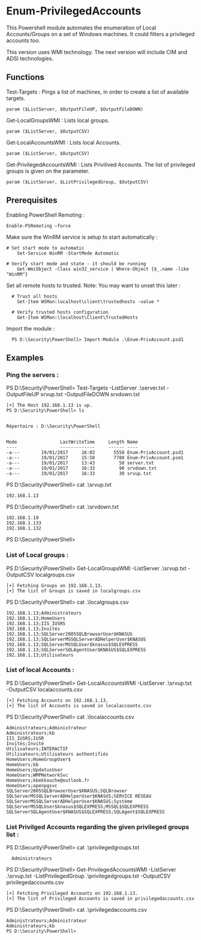 # Enum-PrivilegedAccounts

This Powershell module automates the enumeration of Local Accounts/Groups on a set of Windows machines. It could filters a privileged accounts too.

This version uses WMI technology. The next version will include CIM and ADSI technologies.

## Functions

Test-Targets : Pings a list of machines, in order to create a list of available targets.
   
    param ($ListServer, $OutputFileUP, $OutputFileDOWN)


Get-LocalGroupsWMI : Lists local groups.
    
    param ($ListServer, $OutputCSV)

Get-LocalAccountsWMI : Lists local Accounts.
    
    param ($ListServer, $OutputCSV)

Get-PrivilegedAccountsWMI : Lists Privilived Accounts. The list of privileged groups is given on the parameter.
    
    param ($ListServer, $ListPrivilegedGroup, $OutputCSV)

## Prerequisites

Enabling PowerShell Remoting :
    
    Enable-PSRemoting –force
    
Make sure the WinRM service is setup to start automatically :
  
    # Set start mode to automatic
        Set-Service WinRM -StartMode Automatic
 
    # Verify start mode and state - it should be running
        Get-WmiObject -Class win32_service | Where-Object {$_.name -like "WinRM"}

Set all remote hosts to trusted. Note: You may want to unset this later :
      
      # Trust all hosts
        Set-Item WSMan:localhost\client\trustedhosts -value *
 
      # Verify trusted hosts configuration
        Get-Item WSMan:\localhost\Client\TrustedHosts
        
 Import the module :
      
      PS D:\Security\PowerShell> Import-Module .\Enum-PrivAccount.psd1
      
## Examples 
 
### Ping the servers :
PS D:\Security\PowerShell> Test-Targets -ListServer .\server.txt -OutputFileUP srvup.txt -OutputFileDOWN srvdown.txt
 
    [+] The Host 192.168.1.13 is up.
    PS D:\Security\PowerShell> ls


    Répertoire : D:\Security\PowerShell


    Mode                LastWriteTime     Length Name
    ----                -------------     ------ ----
    -a---        19/01/2017     16:02       5558 Enum-PrivAccount.psd1
    -a---        19/01/2017     15:58       7780 Enum-PrivAccount.psm1
    -a---        19/01/2017     13:43         58 server.txt
    -a---        19/01/2017     16:33         90 srvdown.txt
    -a---        19/01/2017     16:33         30 srvup.txt

PS D:\Security\PowerShell> cat .\srvup.txt
  
    192.168.1.13
    
PS D:\Security\PowerShell> cat .\srvdown.txt
    
    192.168.1.19
    192.168.1.133
    192.168.1.132
PS D:\Security\PowerShell>

### List of Local groups :
PS D:\Security\PowerShell> Get-LocalGroupsWMI -ListServer .\srvup.txt -OutputCSV localgroups.csv
    
    [+] Fetching Groups on 192.168.1.13.
    [+] The list of Groups is saved in localgroups.csv
    
PS D:\Security\PowerShell> cat .\localgroups.csv
    
    192.168.1.13;Administrateurs
    192.168.1.13;HomeUsers
    192.168.1.13;IIS_IUSRS
    192.168.1.13;Invités
    192.168.1.13;SQLServer2005SQLBrowserUser$KNASUS
    192.168.1.13;SQLServerMSSQLServerADHelperUser$KNASUS
    192.168.1.13;SQLServerMSSQLUser$knasus$SQLEXPRESS
    192.168.1.13;SQLServerSQLAgentUser$KNASUS$SQLEXPRESS
    192.168.1.13;Utilisateurs

### List of local Accounts :
PS D:\Security\PowerShell> Get-LocalAccountsWMI -ListServer .\srvup.txt -OutputCSV localaccounts.csv
    
    [+] Fetching Accounts on 192.168.1.13.
    [+] The list of Accounts is saved in localaccounts.csv

PS D:\Security\PowerShell> cat .\localaccounts.csv
    
    Administrateurs;Administrateur
    Administrateurs;kb
    IIS_IUSRS;IUSR
    Invités;Invité
    Utilisateurs;INTERACTIF
    Utilisateurs;Utilisateurs authentifiés
    HomeUsers;HomeGroupUser$
    HomeUsers;kb
    HomeUsers;UpdatusUser
    HomeUsers;WMPNetworkSvc
    HomeUsers;kbekkouche@outlook.fr
    HomeUsers;openpgsvc
    SQLServer2005SQLBrowserUser$KNASUS;SQLBrowser
    SQLServerMSSQLServerADHelperUser$KNASUS;SERVICE RÉSEAU
    SQLServerMSSQLServerADHelperUser$KNASUS;Système
    SQLServerMSSQLUser$knasus$SQLEXPRESS;MSSQL$SQLEXPRESS
    SQLServerSQLAgentUser$KNASUS$SQLEXPRESS;SQLAgent$SQLEXPRESS

### List Privilged Accounts regarding the given privileged groups list :

PS D:\Security\PowerShell> cat .\privilegedgroups.txt
      
      Administrateurs

PS D:\Security\PowerShell> Get-PrivilegedAccountsWMI -ListServer .\srvup.txt -ListPrivilegedGroup .\privilegedgroups.txt -OutputCSV privilegedaccounts.csv

    [+] Fetching Privileged Accounts on 192.168.1.13.
    [+] The list of Privileged Accounts is saved in privilegedaccounts.csv

PS D:\Security\PowerShell> cat .\privilegedaccounts.csv
    
    Administrateurs;Administrateur
    Administrateurs;kb
    PS D:\Security\PowerShell>











      
      
      
      
      
      
      
      
      
      
      
      
      
      
      
      
      

    
    
    
